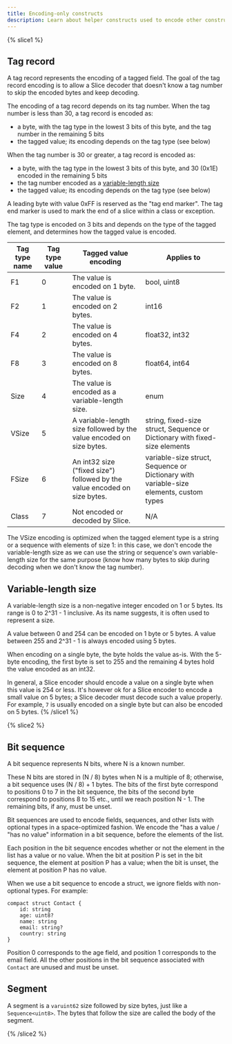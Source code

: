 ```yaml
---
title: Encoding-only constructs
description: Learn about helper constructs used to encode other constructs.
---
```


{% slice1 %}

## Tag record

A tag record represents the encoding of a tagged field. The goal of the tag record encoding is to allow a Slice decoder
that doesn't know a tag number to skip the encoded bytes and keep decoding.

The encoding of a tag record depends on its tag number. When the tag number is less than 30, a tag record is encoded as:

- a byte, with the tag type in the lowest 3 bits of this byte, and the tag number in the remaining 5 bits
- the tagged value; its encoding depends on the tag type (see below)

When the tag number is 30 or greater, a tag record is encoded as:

- a byte, with the tag type in the lowest 3 bits of this byte, and 30 (0x1E) encoded in the remaining 5 bits
- the tag number encoded as a [variable-length size](#variable-length-size)
- the tagged value; its encoding depends on the tag type (see below)

A leading byte with value 0xFF is reserved as the "tag end marker". The tag end marker is used to mark the end of a
slice within a class or exception.

The tag type is encoded on 3 bits and depends on the type of the tagged element, and determines how the tagged value is
encoded.

| Tag type name | Tag type value | Tagged value encoding                                                     | Applies to                                                                             |
| ------------- | -------------- | ------------------------------------------------------------------------- | ---------------------------------------------------------------------------------------|
| F1            | 0              | The value is encoded on 1 byte.                                           | bool, uint8                                                                            |
| F2            | 1              | The value is encoded on 2 bytes.                                          | int16                                                                                  |
| F4            | 2              | The value is encoded on 4 bytes.                                          | float32, int32                                                                         |
| F8            | 3              | The value is encoded on 8 bytes.                                          | float64, int64                                                                         |
| Size          | 4              | The value is encoded as a variable-length size.                           | enum                                                                                   |
| VSize         | 5              | A variable-length size followed by the value encoded on size bytes.       | string, fixed-size struct, Sequence or Dictionary with fixed-size elements             |
| FSize         | 6              | An int32 size ("fixed size") followed by the value encoded on size bytes. | variable-size struct, Sequence or Dictionary with variable-size elements, custom types |
| Class         | 7              | Not encoded or decoded by Slice.                                          | N/A                                                                                    |

The VSize encoding is optimized when the tagged element type is a string or a sequence with elements of size 1: in this
case, we don't encode the variable-length size as we can use the string or sequence's own variable-length size for the
same purpose (know how many bytes to skip during decoding when we don't know the tag number).

## Variable-length size

A variable-length size is a non-negative integer encoded on 1 or 5 bytes. Its range is 0 to 2^31 - 1 inclusive. As its
name suggests, it is often used to represent a size.

A value between 0 and 254 can be encoded on 1 byte or 5 bytes. A value between 255 and 2^31 - 1 is always encoded using
5 bytes.

When encoding on a single byte, the byte holds the value as-is. With the 5-byte encoding, the first byte is set to 255
and the remaining 4 bytes hold the value encoded as an int32.

In general, a Slice encoder should encode a value on a single byte when this value is 254 or less. It's however ok for
a Slice encoder to encode a small value on 5 bytes; a Slice decoder must decode such a value properly. For example, `7`
is usually encoded on a single byte but can also be encoded on 5 bytes.
{% /slice1 %}

{% slice2 %}

## Bit sequence

A bit sequence represents N bits, where N is a known number.

These N bits are stored in (N / 8) bytes when N is a multiple of 8; otherwise, a bit sequence uses (N / 8) + 1 bytes.
The bits of the first byte correspond to positions 0 to 7 in the bit sequence, the bits of the second byte correspond to
positions 8 to 15 etc., until we reach position N - 1. The remaining bits, if any, must be unset.

Bit sequences are used to encode fields, sequences, and other lists with optional types in a space-optimized fashion. We
encode the "has a value / "has no value" information in a bit sequence, before the elements of the list.

Each position in the bit sequence encodes whether or not the element in the list has a value or no value. When the bit
at position P is set in the bit sequence, the element at position P has a value; when the bit is unset, the element at
position P has no value.

When we use a bit sequence to encode a struct, we ignore fields with non-optional types. For example:

```slice
compact struct Contact {
    id: string
    age: uint8?
    name: string
    email: string?
    country: string
}
```

Position 0 corresponds to the age field, and position 1 corresponds to the email field. All the other positions in the
bit sequence associated with `Contact` are unused and must be unset.

## Segment

A segment is a `varuint62` size followed by size bytes, just like a `Sequence<uint8>`. The bytes that follow the size
are called the body of the segment.

{% /slice2 %}
